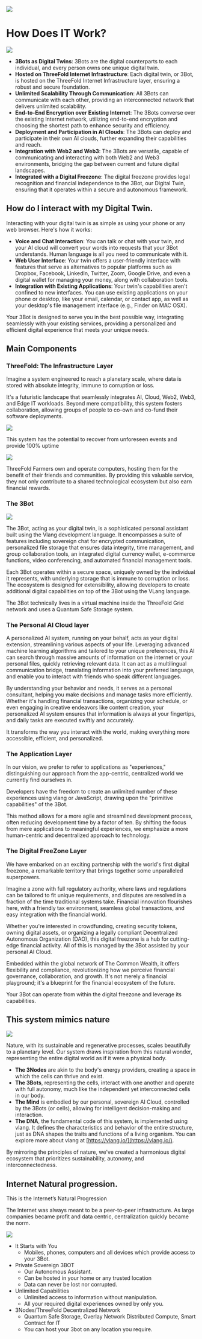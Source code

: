 
![](img/how_work.png)

# How Does IT Work?

![](img/architecture_TF_twin.png)

- **3Bots as Digital Twins**: 3Bots are the digital counterparts to each individual, and every person owns one unique digital twin.
- **Hosted on ThreeFold Internet Infrastructure**: Each digital twin, or 3Bot, is hosted on the ThreeFold Internet Infrastructure layer, ensuring a robust and secure foundation.
- **Unlimited Scalability Through Communication**: All 3Bots can communicate with each other, providing an interconnected network that delivers unlimited scalability.
- **End-to-End Encryption over Existing Internet**: The 3Bots converse over the existing Internet network, utilizing end-to-end encryption and choosing the shortest path to enhance security and efficiency.
- **Deployment and Participation in AI Clouds**: The 3Bots can deploy and participate in their own AI clouds, further expanding their capabilities and reach.
- **Integration with Web2 and Web3**: The 3Bots are versatile, capable of communicating and interacting with both Web2 and Web3 environments, bridging the gap between current and future digital landscapes.
- **Integrated with a Digital Freezone**: The digital freezone provides legal recognition and financial independence to the 3Bot, our Digital Twin, ensuring that it operates within a secure and autonomous framework.

## How do I interact with my Digital Twin.

Interacting with your digital twin is as simple as using your phone or any web browser. Here's how it works:

- **Voice and Chat Interaction**: You can talk or chat with your twin, and your AI cloud will convert your words into requests that your 3Bot understands. Human language is all you need to communicate with it.
- **Web User Interface**: Your twin offers a user-friendly interface with features that serve as alternatives to popular platforms such as Dropbox, Facebook, LinkedIn, Twitter, Zoom, Google Drive, and even a digital wallet for managing your money, along with collaboration tools.
- **Integration with Existing Applications**: Your twin's capabilities aren't confined to new interfaces. You can use existing applications on your phone or desktop, like your email, calendar, or contact app, as well as your desktop's file management interface (e.g., Finder on MAC OSX).
  
Your 3Bot is designed to serve you in the best possible way, integrating seamlessly with your existing services, providing a personalized and efficient digital experience that meets your unique needs.

## Main Components

### ThreeFold: The Infrastructure Layer

Imagine a system engineered to reach a planetary scale, where data is stored with absolute integrity, immune to corruption or loss. 

It's a futuristic landscape that seamlessly integrates AI, Cloud, Web2, Web3, and Edge IT workloads. Beyond mere compatibility, this system fosters collaboration, allowing groups of people to co-own and co-fund their software deployments. 

![](img/threefold_3node.png)

This system has the potential to recover from unforeseen events and provide 100% uptime

![](img/infra_layer.png)

ThreeFold Farmers own and operate computers, hosting them for the benefit of their friends and communities. By providing this valuable service, they not only contribute to a shared technological ecosystem but also earn financial rewards. 


### The 3Bot

![](img/3bot.png)

The 3Bot, acting as your digital twin, is a sophisticated personal assistant built using the Vlang development language. It encompasses a suite of features including sovereign chat for encrypted communication, personalized file storage that ensures data integrity, time management, and group collaboration tools, an integrated digital currency wallet, e-commerce functions, video conferencing, and automated financial management tools. 

Each 3Bot operates within a secure space, uniquely owned by the individual it represents, with underlying storage that is immune to corruption or loss. The ecosystem is designed for extensibility, allowing developers to create additional digital capabilities on top of the 3Bot using the VLang language.

The 3Bot technically lives in a virtual machine inside the ThreeFold Grid network and uses a Quantum Safe Storage system.

### The Personal AI Cloud layer


A personalized AI system, running on your behalf, acts as your digital extension, streamlining various aspects of your life. Leveraging advanced machine learning algorithms and tailored to your unique preferences, this AI can search through massive amounts of information on the internet or your personal files, quickly retrieving relevant data. It can act as a multilingual communication bridge, translating information into your preferred language, and enable you to interact with friends who speak different languages. 

By understanding your behavior and needs, it serves as a personal consultant, helping you make decisions and manage tasks more efficiently. Whether it's handling financial transactions, organizing your schedule, or even engaging in creative endeavors like content creation, your personalized AI system ensures that information is always at your fingertips, and daily tasks are executed swiftly and accurately. 

It transforms the way you interact with the world, making everything more accessible, efficient, and personalized.

### The Application Layer


In our vision, we prefer to refer to applications as "experiences," distinguishing our approach from the app-centric, centralized world we currently find ourselves in. 

Developers have the freedom to create an unlimited number of these experiences using vlang or JavaScript, drawing upon the "primitive capabilities" of the 3Bot. 

This method allows for a more agile and streamlined development process, often reducing development time by a factor of ten. By shifting the focus from mere applications to meaningful experiences, we emphasize a more human-centric and decentralized approach to technology.

### The Digital FreeZone Layer

We have embarked on an exciting partnership with the world's first digital freezone, a remarkable territory that brings together some unparalleled superpowers. 

Imagine a zone with full regulatory authority, where laws and regulations can be tailored to fit unique requirements, and disputes are resolved in a fraction of the time traditional systems take. Financial innovation flourishes here, with a friendly tax environment, seamless global transactions, and easy integration with the financial world. 

Whether you're interested in crowdfunding, creating security tokens, owning digital assets, or organizing a legally compliant Decentralized Autonomous Organization (DAO), this digital freezone is a hub for cutting-edge financial activity. All of this is managed by the 3Bot assisted by your personal AI Cloud.

Embedded within the global network of The Common Wealth, it offers flexibility and compliance, revolutionizing how we perceive financial governance, collaboration, and growth. It's not merely a financial playground; it's a blueprint for the financial ecosystem of the future.

Your 3Bot can operate from within the digital freezone and leverage its capabilities.



## This system mimics nature

![](img/mimic_nature.png)

Nature, with its sustainable and regenerative processes, scales beautifully to a planetary level. Our system draws inspiration from this natural wonder, representing the entire digital world as if it were a physical body.

- **The 3Nodes** are akin to the body's energy providers, creating a space in which the cells can thrive and exist.
- **The 3Bots**, representing the cells, interact with one another and operate with full autonomy, much like the independent yet interconnected cells in our body.
- **The Mind** is embodied by our personal, sovereign AI Cloud, controlled by the 3Bots (or cells), allowing for intelligent decision-making and interaction.
- **The DNA**, the fundamental code of this system, is implemented using vlang. It defines the characteristics and behavior of the entire structure, just as DNA shapes the traits and functions of a living organism. You can explore more about vlang at [https://vlang.io/](https://vlang.io/).

By mirroring the principles of nature, we've created a harmonious digital ecosystem that prioritizes sustainability, autonomy, and interconnectedness.


## Internet Natural progression.

This is the Internet’s Natural Progression

The Internet was always meant to be a peer-to-peer infrastructure.   As large companies became profit and data centric, centralization quickly became the norm.

![](img/internet_progression.png)

- It Starts with You
  - Mobiles, phones, computers and all devices which provide access to your 3Bot. 
- Private Sovereign 3BOT
  - Our Autonomous Assistant.
  - Can be hosted in your home or any trusted location 
  - Data can never be lost nor corrupted.
- Unlimited Capabilities
  - Unlimited access to information without manipulation. 
  - All your required digital experiences owned by only you.
- 3Nodes/ThreeFold Decentralized Network
  - Quantum Safe Storage, Overlay Network Distributed Compute, Smart Contract for IT
  - You can host your 3bot on any location you require.





